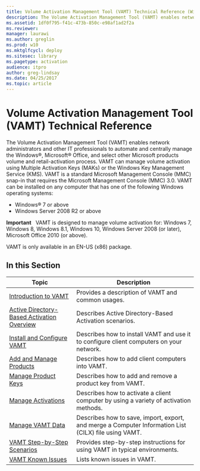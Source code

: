 ```yaml
---
title: Volume Activation Management Tool (VAMT) Technical Reference (Windows 10)
description: The Volume Activation Management Tool (VAMT) enables network administrators to automate and centrally manage volume activation and retail activation.
ms.assetid: 1df0f795-f41c-473b-850c-e98af1ad2f2a
ms.reviewer: 
manager: laurawi
ms.author: greglin
ms.prod: w10
ms.mktglfcycl: deploy
ms.sitesec: library
ms.pagetype: activation
audience: itpro
author: greg-lindsay
ms.date: 04/25/2017
ms.topic: article
---
```


# Volume Activation Management Tool (VAMT) Technical Reference

The Volume Activation Management Tool (VAMT) enables network administrators and other IT professionals to automate and centrally manage the Windows®, Microsoft® Office, and select other Microsoft products volume and retail-activation process.
VAMT can manage volume activation using Multiple Activation Keys (MAKs) or the Windows Key Management Service (KMS). VAMT is a standard Microsoft Management Console (MMC) snap-in that requires the Microsoft Management Console (MMC) 3.0. VAMT can be installed on any computer that has one of the following Windows operating systems:
-   Windows® 7 or above
-   Windows Server 2008 R2 or above


**Important**  
VAMT is designed to manage volume activation for: Windows 7, Windows 8, Windows 8.1, Windows 10, Windows Server 2008 (or later), Microsoft Office 2010 (or above). 

VAMT is only available in an EN-US (x86) package.

## In this Section

|Topic |Description |
|------|------------|
|[Introduction to VAMT](introduction-vamt.md) |Provides a description of VAMT and common usages. |
|[Active Directory-Based Activation Overview](active-directory-based-activation-overview.md) |Describes Active Directory-Based Activation scenarios. |
|[Install and Configure VAMT](install-configure-vamt.md) |Describes how to install VAMT and use it to configure client computers on your network. |
|[Add and Manage Products](add-manage-products-vamt.md) |Describes how to add client computers into VAMT. |
|[Manage Product Keys](manage-product-keys-vamt.md) |Describes how to add and remove a product key from VAMT. |
|[Manage Activations](manage-activations-vamt.md) |Describes how to activate a client computer by using a variety of activation methods. |
|[Manage VAMT Data](manage-vamt-data.md) |Describes how to save, import, export, and merge a Computer Information List (CILX) file using VAMT. |
|[VAMT Step-by-Step Scenarios](vamt-step-by-step.md) |Provides step-by-step instructions for using VAMT in typical environments. |
|[VAMT Known Issues](vamt-known-issues.md) |Lists known issues in VAMT. |
 
